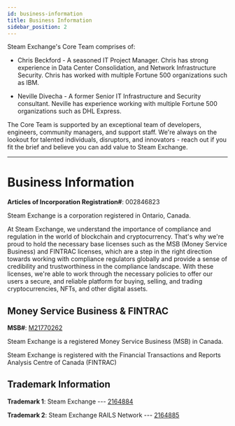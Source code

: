 ```yaml
---
id: business-information
title: Business Information
sidebar_position: 2
---
```


Steam Exchange's Core Team comprises of:

- Chris Beckford - A seasoned IT Project Manager. Chris has strong experience in Data Center Consolidation, and Network Infrastructure Security. Chris has worked with multiple Fortune 500 organizations such as IBM.

- Neville Divecha - A former Senior IT Infrastructure and Security consultant. Neville has experience working with multiple Fortune 500 organizations such as DHL Express.

The Core Team is supported by an exceptional team of developers, engineers, community managers, and support staff. We're always on the lookout for talented individuals, disruptors, and innovators - reach out if you fit the brief and believe you can add value to Steam Exchange.

-----------------------------------------------------

# Business Information

[](#business-information)



####

**Articles of Incorporation Registration#**: 002846823

[](#articles-of-incorporation-registration-002846823)

Steam Exchange is a corporation registered in Ontario, Canada.

At Steam Exchange, we understand the importance of compliance and regulation in the world of blockchain and cryptocurrency. That's why we're proud to hold the necessary base licenses such as the MSB (Money Service Business) and FINTRAC licenses, which are a step in the right direction towards working with compliance regulators globally and provide a sense of credibility and trustworthiness in the compliance landscape. With these licenses, we're able to work through the necessary policies to offer our users a secure, and reliable platform for buying, selling, and trading cryptocurrencies, NFTs, and other digital assets.

## Money Service Business & FINTRAC

[](#money-service-business-and-fintrac)

**MSB#**: [M21770262](https://www10.fintrac-canafe.gc.ca/msb-esm/public/detailed-information/msb-details/7b226d73624f72674e756d626572223a3136353832322c227072696d617279536561726368223a7b226f72674e616d65223a22737465616d2065786368616e6765222c2273656172636854797065223a317d7d/)

Steam Exchange is a registered Money Service Business (MSB) in Canada.

Steam Exchange is registered with the Financial Transactions and Reports Analysis Centre of Canada (FINTRAC)

## Trademark Information

**Trademark 1**: Steam Exchange --- [2164884](https://ised-isde.canada.ca/cipo/trademark-search/2164884?lang=eng&payload=%7B%22domIntlFilter%22%3A%221%22%2C%22searchfield1%22%3A%22all%22%2C%22textfield1%22%3A%22steam+exchange+inc%22%2C%22display%22%3A%22list%22%2C%22maxReturn%22%3A%22500%22%2C%22nicetextfield1%22%3Anull%2C%22cipotextfield1%22%3Anull%7D&pageNum=0&pageLen=50)

**Trademark 2**: Steam Exchange RAILS Network --- [2164885](https://ised-isde.canada.ca/cipo/trademark-search/2164885?lang=eng&payload=%7B%22domIntlFilter%22%3A%221%22%2C%22searchfield1%22%3A%22all%22%2C%22textfield1%22%3A%22steam+exchange+inc%22%2C%22display%22%3A%22list%22%2C%22maxReturn%22%3A%22500%22%2C%22nicetextfield1%22%3Anull%2C%22cipotextfield1%22%3Anull%7D&pageNum=0&pageLen=50)